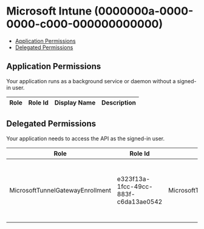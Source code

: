 # Microsoft Intune (0000000a-0000-0000-c000-000000000000)
- [Application Permissions](#application-permissions)
- [Delegated Permissions](#delegated-permissions)

## Application Permissions
Your application runs as a background service or daemon without a signed-in user.

| Role | Role Id | Display Name | Description |
|---|---|---|---|

## Delegated Permissions
Your application needs to access the API as the signed-in user. 

| Role | Role Id | Display Name | Description |
|---|---|---|---|
| MicrosoftTunnelGatewayEnrollment | e323f13a-1fcc-49cc-883f-c6da13ae0542 | MicrosoftTunnelGatewayEnrollment | Allows Intune Admins to enroll a Microsoft Tunnel Gateway Agent |

